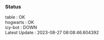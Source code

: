 ### Status


table : OK  
hogwarts : OK  
icy-bot : DOWN  
Latest Update : 2023-08-27 08:08:46.604392
